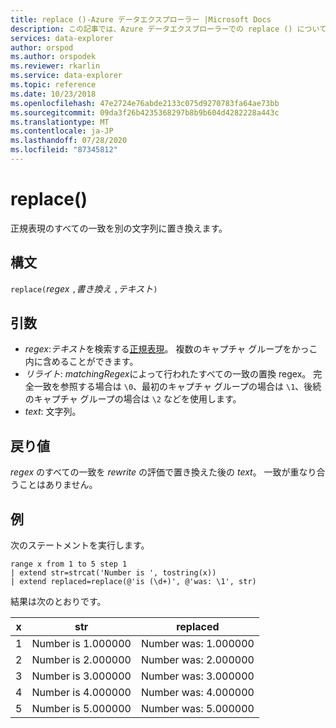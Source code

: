 ```yaml
---
title: replace ()-Azure データエクスプローラー |Microsoft Docs
description: この記事では、Azure データエクスプローラーでの replace () について説明します。
services: data-explorer
author: orspod
ms.author: orspodek
ms.reviewer: rkarlin
ms.service: data-explorer
ms.topic: reference
ms.date: 10/23/2018
ms.openlocfilehash: 47e2724e76abde2133c075d9270783fa64ae73bb
ms.sourcegitcommit: 09da3f26b4235368297b8b9b604d4282228a443c
ms.translationtype: MT
ms.contentlocale: ja-JP
ms.lasthandoff: 07/28/2020
ms.locfileid: "87345812"
---
```

# <a name="replace"></a>replace()

正規表現のすべての一致を別の文字列に置き換えます。

## <a name="syntax"></a>構文

`replace(`*regex* `,`*書き換え* `,`*テキスト*`)`

## <a name="arguments"></a>引数

* *regex*:*テキスト*を検索する[正規表現](https://github.com/google/re2/wiki/Syntax)。 複数のキャプチャ グループをかっこ内に含めることができます。 
* *リライト*: *matchingRegex*によって行われたすべての一致の置換 regex。 完全一致を参照する場合は `\0`、最初のキャプチャ グループの場合は `\1`、後続のキャプチャ グループの場合は `\2` などを使用します。
* *text*: 文字列。

## <a name="returns"></a>戻り値

*regex* のすべての一致を *rewrite* の評価で置き換えた後の *text*。 一致が重なり合うことはありません。

## <a name="example"></a>例

次のステートメントを実行します。

```kusto
range x from 1 to 5 step 1
| extend str=strcat('Number is ', tostring(x))
| extend replaced=replace(@'is (\d+)', @'was: \1', str)
```

結果は次のとおりです。

| x    | str | replaced|
|---|---|---|
| 1    | Number is 1.000000  | Number was: 1.000000|
| 2    | Number is 2.000000  | Number was: 2.000000|
| 3    | Number is 3.000000  | Number was: 3.000000|
| 4    | Number is 4.000000  | Number was: 4.000000|
| 5    | Number is 5.000000  | Number was: 5.000000|
 